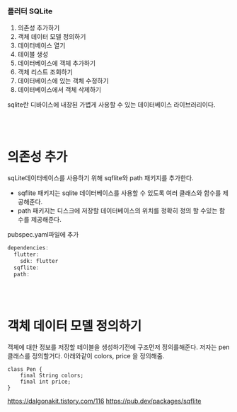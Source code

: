 ### 플러터 SQLite

1. 의존성 추가하기
2. 객체 데이터 모델 정의하기
3. 데이터베이스 열기
4. 테이블 생성
5. 데이터베이스에 객체 추가하기
6. 객체 리스트 조회하기
7. 데이터베이스에 있는 객체 수정하기
8. 데이터베이스에서 객체 삭제하기

sqlite란 디바이스에 내장된 가볍게 사용할 수 있는 데이터베이스 라이브러리이다.  
<!-- NoSQL(not only sql)
 특징 응답속도나 처리효율이 뛰어난 성능을 보인다.
다른 내장된 데이터베이스 라이브러리로 RDBMS -->
<br><br>

# 의존성 추가

sqLite데이터베이스를 사용하기 위해 sqflite와 path 패키지를 추가한다.  
- sqflite 패키지는 sqlite 데이터베이스를 사용할 수 있도록 여러 클래스와 함수를 제공해준다.
- path 패키지는 디스크에 저장할 데이터베이스의 위치를 정확히 정의 할 수있는 함수를 제공해준다.

pubspec.yaml파일에 추가
~~~dart
dependencies:
  flutter:
    sdk: flutter
  sqflite:
  path:
~~~

<br><br>

# 객체 데이터 모델 정의하기
객체에 대한 정보를 저장할 테이블을 생성하기전에 구조먼저 정의를해준다. 저자는 pen 클래스를 정의할거다. 아래와같이 colors, price 을 정의해줌.

~~~
class Pen {
    final String colors;
    final int price;
}
~~~


https://dalgonakit.tistory.com/116
https://pub.dev/packages/sqflite